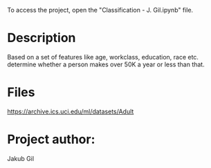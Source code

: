 To access the project, open the "Classification - J. Gil.ipynb" file.

# Description

Based on a set of features like age, workclass, education, race etc. determine whether a person makes over 50K a year or less than that.

# Files

https://archive.ics.uci.edu/ml/datasets/Adult

# Project author:

Jakub Gil
